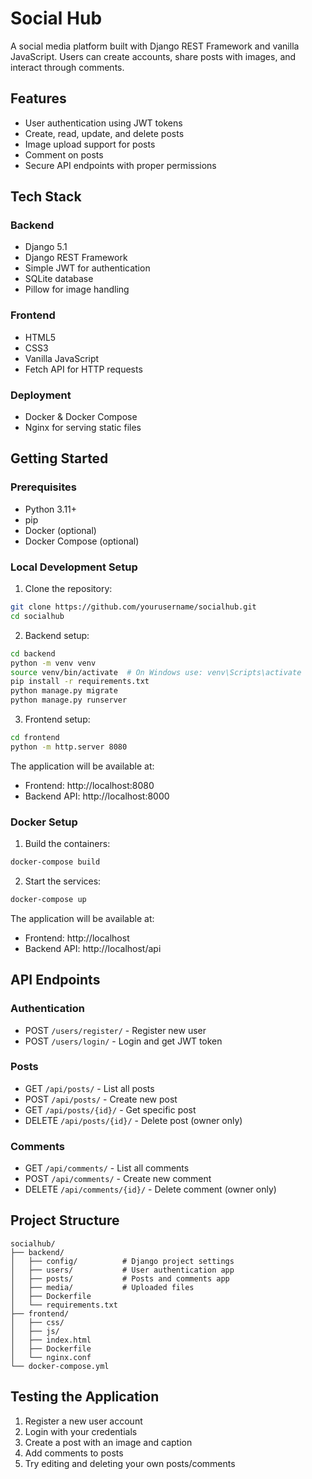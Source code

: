 # Social Hub

A social media platform built with Django REST Framework and vanilla JavaScript. Users can create accounts, share posts with images, and interact through comments.

## Features

- User authentication using JWT tokens
- Create, read, update, and delete posts
- Image upload support for posts
- Comment on posts
- Secure API endpoints with proper permissions

## Tech Stack

### Backend

- Django 5.1
- Django REST Framework
- Simple JWT for authentication
- SQLite database
- Pillow for image handling

### Frontend

- HTML5
- CSS3
- Vanilla JavaScript
- Fetch API for HTTP requests

### Deployment

- Docker & Docker Compose
- Nginx for serving static files

## Getting Started

### Prerequisites

- Python 3.11+
- pip
- Docker (optional)
- Docker Compose (optional)

### Local Development Setup

1. Clone the repository:

```bash
git clone https://github.com/yourusername/socialhub.git
cd socialhub
```

2. Backend setup:

```bash
cd backend
python -m venv venv
source venv/bin/activate  # On Windows use: venv\Scripts\activate
pip install -r requirements.txt
python manage.py migrate
python manage.py runserver
```

3. Frontend setup:

```bash
cd frontend
python -m http.server 8080
```

The application will be available at:

- Frontend: http://localhost:8080
- Backend API: http://localhost:8000

### Docker Setup

1. Build the containers:

```bash
docker-compose build
```

2. Start the services:

```bash
docker-compose up
```

The application will be available at:

- Frontend: http://localhost
- Backend API: http://localhost/api

## API Endpoints

### Authentication

- POST `/users/register/` - Register new user
- POST `/users/login/` - Login and get JWT token

### Posts

- GET `/api/posts/` - List all posts
- POST `/api/posts/` - Create new post
- GET `/api/posts/{id}/` - Get specific post
- DELETE `/api/posts/{id}/` - Delete post (owner only)

### Comments

- GET `/api/comments/` - List all comments
- POST `/api/comments/` - Create new comment
- DELETE `/api/comments/{id}/` - Delete comment (owner only)

## Project Structure

```
socialhub/
├── backend/
│   ├── config/          # Django project settings
│   ├── users/           # User authentication app
│   ├── posts/           # Posts and comments app
│   ├── media/           # Uploaded files
│   ├── Dockerfile
│   └── requirements.txt
├── frontend/
│   ├── css/
│   ├── js/
│   ├── index.html
│   ├── Dockerfile
│   └── nginx.conf
└── docker-compose.yml
```

## Testing the Application

1. Register a new user account
2. Login with your credentials
3. Create a post with an image and caption
4. Add comments to posts
5. Try editing and deleting your own posts/comments
